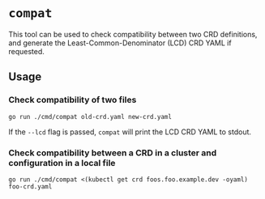 # `compat`

This tool can be used to check compatibility between two CRD definitions, and
generate the Least-Common-Denominator (LCD) CRD YAML if requested.

## Usage

### Check compatibility of two files

```
go run ./cmd/compat old-crd.yaml new-crd.yaml
```

If the `--lcd` flag is passed, `compat` will print the LCD CRD YAML to stdout.

### Check compatibility between a CRD in a cluster and configuration in a local file

```
go run ./cmd/compat <(kubectl get crd foos.foo.example.dev -oyaml) foo-crd.yaml
```
